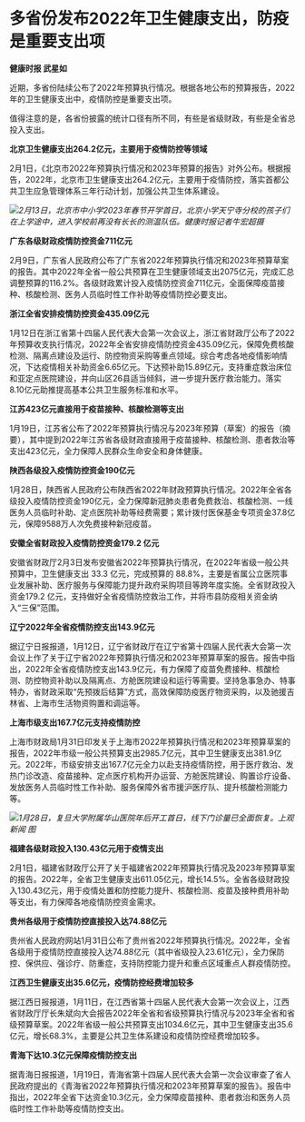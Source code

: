 # 多省份发布2022年卫生健康支出，防疫是重要支出项

**健康时报 武星如**

近期，多省份陆续公布了2022年预算执行情况。根据各地公布的预算报告，2022年的卫生健康支出中，疫情防控是重要支出项。

值得注意的是，各省份披露的统计口径有所不同，有些是省级财政，有些是全省总投入支出。

**北京卫生健康支出264.2亿元，主要用于疫情防控等领域**

2月1日，《北京市2022年预算执行情况和2023年预算的报告》对外公布。根据报告，2022年，北京市卫生健康支出264.2亿元，主要用于疫情防控，落实首都公共卫生应急管理体系三年行动计划，加强公共卫生体系建设。

![](https://inews.gtimg.com/newsapp_bt/0/15665091646/1000)_2月13日，北京市中小学2023年春节开学首日，北京小学天宁寺分校的孩子们在上学途中，进入学校前再没有长长的测温队伍。健康时报记者牛宏超摄_

**广东各级财政疫情防控资金711亿元**

2月9日，广东省人民政府公布了广东省2022年预算执行情况和2023年预算草案的报告。其中2022年全省一般公共预算在卫生健康领域支出2075亿元，完成汇总调整预算的116.2%。各级财政累计投入疫情防控资金711亿元，全面保障疫苗接种、核酸检测、医务人员临时性工作补助等疫情防控必要支出。

**浙江全省安排疫情防控资金435.09亿元**

1月12日在浙江省第十四届人民代表大会第一次会议上，浙江省财政厅公布了2022年预算收支执行情况，2022年全省安排疫情防控资金435.09亿元，保障免费核酸检测、隔离点建设及运行、防控物资采购等重点领域。综合考虑各地疫情影响情况，下达疫情相关补助资金6.65亿元。下达预补助15.89亿元，支持重症救治床位和亚定点医院建设，并向山区26县适当倾斜，进一步提升医疗救治能力。落实8.10亿元助推提高基本公共卫生服务标准和水平。

**江苏423亿元直接用于疫苗接种、核酸检测等支出**

1月19日，江苏省公布了2022年预算执行情况与2023年预算（草案）的报告（摘要），其中提到2022年江苏省各级财政直接用于疫苗接种、核酸检测、患者救治等支出423亿元，全力保障人民群众生命安全和身体健康。

**陕西各级投入疫情防控资金190亿元**

1月28日，陕西省人民政府公布陕西省2022年财政预算执行情况。2022年全省各级投入疫情防控资金190亿元，全力保障新冠肺炎患者免费救治、核酸检测、一线医务人员临时补助、定点医院补助等经费需要；累计拨付医保基金专项资金37.8亿元，保障9588万人次免费接种新冠疫苗。

**安徽全省财政投入疫情防控资金179.2 亿元**

安徽省财政厅2月3日发布安徽省2022年预算执行情况，在2022年省级一般公共预算中，卫生健康支出 33.3 亿元，完成预算的
88.8%，主要是省属公立医院事业发展补助、医疗服务与保障能力提升政府采购项目等跨年度实施。全省财政投入资金179.2
亿元，支持做好全省疫情防控救治工作，并将市县防疫相关资金纳入“三保”范围。

**辽宁2022年全省疫情防控支出143.9亿元**

据辽宁日报报道，1月12日，辽宁省财政厅在辽宁省第十四届人民代表大会第一次会议上作了关于辽宁省2022年预算执行情况和2023年预算草案的报告。报告中指出，2022年全省疫情防控支出143.9亿元，有力保障了疫苗免费接种、核酸检测、防控物资补助以及隔离点、方舱医院建设和运行等需要。坚持急事急办、特事特办，省财政采取“先预拨后结算”方式，高效保障防疫医疗物资采购，以及驰援吉林省、上海市生活物资购置和调运等。

**上海市级支出167.7亿元支持疫情防控**

上海市财政局1月31日印发关于上海市2022年预算执行情况和2023年预算草案的报告，2022年市级一般公共预算支出2985.7亿元，其中卫生健康支出381.9亿元。2022年，市级安排支出167.7亿元全力以赴支持疫情防控，用于医疗救治、发热门诊改造、疫苗接种、定点医疗机构开办运营、方舱医院建设、购置诊疗设备、发放医务人员临时性工作补助、服务保障外省市援沪医疗队、提升核酸检测能力等。

![](https://inews.gtimg.com/newsapp_bt/0/15665091631/1000)_1月28日，复旦大学附属华山医院年后开工首日，线下门诊量已全面恢复。上观新闻
图_

**福建各级财政投入130.43亿元用于疫情支出**

2月1日，福建省财政厅公开了关于福建省2022年预算执行情况及2023年预算草案的报告。2022年，全省卫生健康支出611.05亿元，增长14.5%。全省各级财政投入130.43亿元，用于疫情处置和防控能力提升、核酸检测、疫苗及接种费用补助等支出，有力保障各地疫情防控资金需求。

**贵州各级用于疫情防控直接投入达74.88亿元**

贵州省人民政府网站1月31日公布了贵州省2022年预算执行情况。2022年，全省各级用于疫情防控直接投入达74.88亿元（其中省级投入23.61亿元），全力保防控、保供应、强诊疗、防重症，支持防控能力提升和重点区域重点人群疫情防控。

**江西卫生健康支出35.6亿元，疫情防控经费增加较多**

据江西日报报道，1月11日，在江西省第十四届人民代表大会第一次会议上，江西省财政厅厅长朱斌向大会报告2022年全省和省级预算执行情况与2023年全省和省级预算草案。2022年省级一般公共预算支出1034.6亿元，其中卫生健康支出35.6亿元，增长68.3%，主要是公共卫生体系建设和疫情防控经费增加较多。

**青海下达10.3亿元保障疫情防控支出**

据青海日报报道，1月19日，青海省第十四届人民代表大会第一次会议审查了省人民政府提出的《青海省2022年预算执行情况和2023年预算草案的报告》。报告中指出，2022年全省下达资金10.3亿元，全力保障疫苗接种、患者救治和医务人员临时性工作补助等疫情防控支出。

